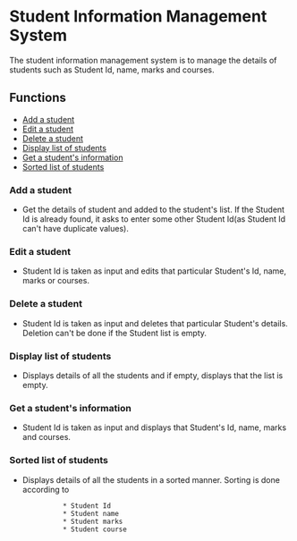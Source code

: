 # Student Information Management System
The student information management system is to manage the details of students such as Student Id, name, marks and courses.

## Functions
* [Add a student](#add-a-student)
* [Edit a student](#edit-a-student)
* [Delete a student](#delete-a-student)
* [Display list of students](#display-list-of-students)
* [Get a student's information](#get-a-student's_information)
* [Sorted list of students](#sorted-list-of-student)

### Add a student
* Get the details of student and added to the student's list. If the Student Id is already found, it asks to enter some other Student Id(as Student Id can't have duplicate values).

### Edit a student
* Student Id is taken as input and edits that particular Student's Id, name, marks or courses.

### Delete a student
* Student Id is taken as input and deletes that particular Student's details. Deletion can't be done if the Student list is empty.

### Display list of students
* Displays details of all the students and if empty, displays that the list is empty.

### Get a student's information
* Student Id is taken as input and displays that Student's Id, name, marks and courses.

### Sorted list of students
* Displays details of all the students in a sorted manner. Sorting is done according to
 
                * Student Id
                * Student name
                * Student marks
                * Student course
         

